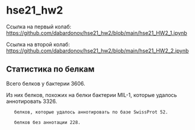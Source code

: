 # hse21_hw2

Ссылка на первый колаб:
https://github.com/dabardonov/hse21_hw2/blob/main/hse21_HW2_1.ipynb

Ссылка на второй колаб:
https://github.com/dabardonov/hse21_hw2/blob/main/hse21_HW2_2.ipynb

## Cтатистика по белкам

Всего белков у бактерии 3606.

Из них белков, похожих на белки бактерии MIL-1, которые удалось аннотировать 3326.

       белков, которые удалось аннотировать по базе SwissProt 52.
       
       белков без аннотации 228.
